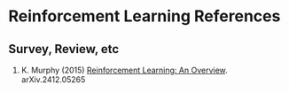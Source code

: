 # Reinforcement Learning References

## Survey, Review, etc
1. K. Murphy (2015) [Reinforcement Learning: An Overview](https://arxiv.org/abs/2412.05265). arXiv.2412.05265
